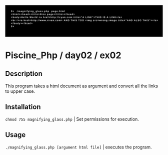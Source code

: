 <img src="../../resources/images/magnifying_glass.png" width="1200">

# Piscine_Php / day02 / ex02

## Description
This program takes a html document as argument and convert all the links to upper case.

## Installation
`chmod 755 magnifying_glass.php` | Set permissions for execution.

## Usage
`./magnifying_glass.php [argument html file]` | executes the program.
